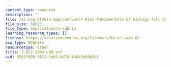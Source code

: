 ```yaml
---
content_type: resource
description: ''
file: /ol-ocw-studio-app/courses/7-01sc-fundamentals-of-biology-fall-2011/0252f9099012feb3bd7d8d4a3e69b3b5_7.012-2004-L09.srt
file_size: 50223
file_type: application/x-subrip
learning_resource_types: []
license: https://creativecommons.org/licenses/by-nc-sa/4.0/
ocw_type: OCWFile
resourcetype: Other
title: 7.012-2004-L09.srt
uid: 0252f909-9012-feb3-bd7d-8d4a3e69b3b5
---
```

